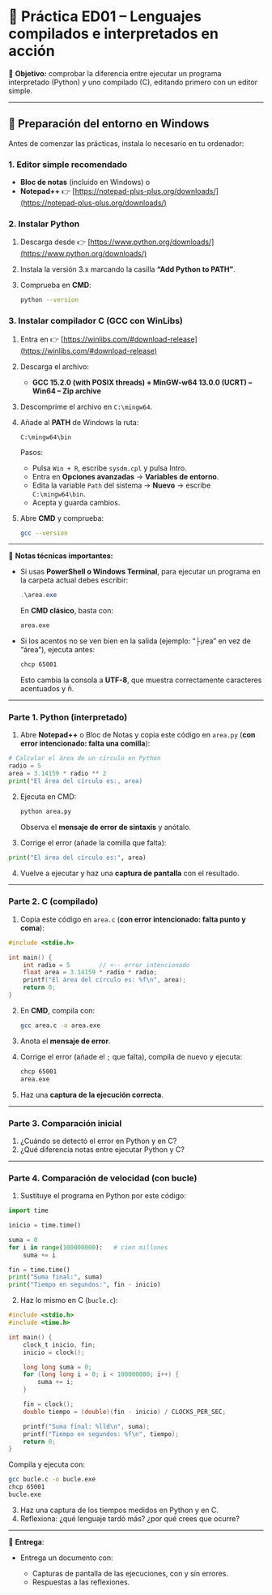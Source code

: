 # 📘 Práctica ED01 – Lenguajes compilados e interpretados en acción

📌 **Objetivo:** comprobar la diferencia entre ejecutar un programa interpretado (Python) y uno compilado (C), editando primero con un editor simple.

---

## 🔹 Preparación del entorno en Windows

Antes de comenzar las prácticas, instala lo necesario en tu ordenador:

### 1. Editor simple recomendado

* **Bloc de notas** (incluido en Windows) o
* **Notepad++** 👉 [https://notepad-plus-plus.org/downloads/](https://notepad-plus-plus.org/downloads/)

### 2. Instalar Python

1. Descarga desde 👉 [https://www.python.org/downloads/](https://www.python.org/downloads/)
2. Instala la versión 3.x marcando la casilla **“Add Python to PATH”**.
3. Comprueba en **CMD**:

   ```bash
   python --version
   ```

### 3. Instalar compilador C (GCC con WinLibs)

1. Entra en 👉 [https://winlibs.com/#download-release](https://winlibs.com/#download-release)
2. Descarga el archivo:

   * **GCC 15.2.0 (with POSIX threads) + MinGW-w64 13.0.0 (UCRT) – Win64 – Zip archive**
3. Descomprime el archivo en `C:\mingw64`.
4. Añade al **PATH** de Windows la ruta:

   ```
   C:\mingw64\bin
   ```

   Pasos:

   * Pulsa `Win + R`, escribe `sysdm.cpl` y pulsa Intro.
   * Entra en **Opciones avanzadas** → **Variables de entorno**.
   * Edita la variable `Path` del sistema → **Nuevo** → escribe `C:\mingw64\bin`.
   * Acepta y guarda cambios.
5. Abre **CMD** y comprueba:

   ```bash
   gcc --version
   ```

---

📌 **Notas técnicas importantes:**

* Si usas **PowerShell o Windows Terminal**, para ejecutar un programa en la carpeta actual debes escribir:

  ```powershell
  .\area.exe
  ```

  En **CMD clásico**, basta con:

  ```bash
  area.exe
  ```

* Si los acentos no se ven bien en la salida (ejemplo: “├¡rea” en vez de “área”), ejecuta antes:

  ```bash
  chcp 65001
  ```

  Esto cambia la consola a **UTF-8**, que muestra correctamente caracteres acentuados y ñ.

---

### Parte 1. Python (interpretado)

1. Abre **Notepad++** o Bloc de Notas y copia este código en `area.py` (**con error intencionado: falta una comilla**):

```python
# Calcular el área de un círculo en Python
radio = 5
area = 3.14159 * radio ** 2
print("El área del círculo es:, area)
```

2. Ejecuta en CMD:

   ```bash
   python area.py
   ```

   Observa el **mensaje de error de sintaxis** y anótalo.

3. Corrige el error (añade la comilla que falta):

```python
print("El área del círculo es:", area)
```

4. Vuelve a ejecutar y haz una **captura de pantalla** con el resultado.

---

### Parte 2. C (compilado)

1. Copia este código en `area.c` (**con error intencionado: falta punto y coma**):

```c
#include <stdio.h>

int main() {
    int radio = 5        // <-- error intencionado
    float area = 3.14159 * radio * radio;
    printf("El área del círculo es: %f\n", area);
    return 0;
}
```

2. En **CMD**, compila con:

   ```bash
   gcc area.c -o area.exe
   ```
3. Anota el **mensaje de error**.
4. Corrige el error (añade el `;` que falta), compila de nuevo y ejecuta:

   ```bash
   chcp 65001
   area.exe
   ```
5. Haz una **captura de la ejecución correcta**.

---

### Parte 3. Comparación inicial

1. ¿Cuándo se detectó el error en Python y en C?
2. ¿Qué diferencia notas entre ejecutar Python y C?

---

### Parte 4. Comparación de velocidad (con bucle)

1. Sustituye el programa en Python por este código:

```python
import time

inicio = time.time()

suma = 0
for i in range(100000000):   # cien millones
    suma += i

fin = time.time()
print("Suma final:", suma)
print("Tiempo en segundos:", fin - inicio)
```

2. Haz lo mismo en C (`bucle.c`):

```c
#include <stdio.h>
#include <time.h>

int main() {
    clock_t inicio, fin;
    inicio = clock();

    long long suma = 0;
    for (long long i = 0; i < 100000000; i++) {
        suma += i;
    }

    fin = clock();
    double tiempo = (double)(fin - inicio) / CLOCKS_PER_SEC;

    printf("Suma final: %lld\n", suma);
    printf("Tiempo en segundos: %f\n", tiempo);
    return 0;
}
```

Compila y ejecuta con:

```bash
gcc bucle.c -o bucle.exe
chcp 65001
bucle.exe
```

3. Haz una captura de los tiempos medidos en Python y en C.
4. Reflexiona: ¿qué lenguaje tardó más? ¿por qué crees que ocurre?

---

📌 **Entrega**:

* Entrega un documento con:

  * Capturas de pantalla de las ejecuciones, con y sin errores.
  * Respuestas a las reflexiones.

